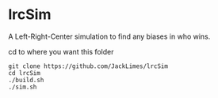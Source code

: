 # lrcSim
A Left-Right-Center simulation to find any biases in who wins.

cd to where you want this folder
```
git clone https://github.com/JackLimes/lrcSim
cd lrcSim
./build.sh
./sim.sh
```
